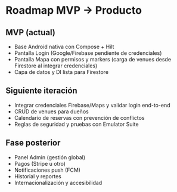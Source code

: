 # Roadmap MVP → Producto

## MVP (actual)
- Base Android nativa con Compose + Hilt
- Pantalla Login (Google/Firebase pendiente de credenciales)
- Pantalla Mapa con permisos y markers (carga de venues desde Firestore al integrar credenciales)
- Capa de datos y DI lista para Firestore

## Siguiente iteración
- Integrar credenciales Firebase/Maps y validar login end-to-end
- CRUD de venues para dueños
- Calendario de reservas con prevención de conflictos
- Reglas de seguridad y pruebas con Emulator Suite

## Fase posterior
- Panel Admin (gestión global)
- Pagos (Stripe u otro)
- Notificaciones push (FCM)
- Historial y reportes
- Internacionalización y accesibilidad